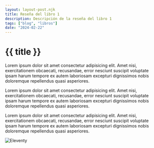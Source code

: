 ```yaml
---
layout: layout-post.njk
title: Reseña del libro 1
description: Descripción de la reseña del libro 1
tags: ["blog", "libros"]
date: "2024-02-22"
---
```


# {{ title }}

Lorem ipsum dolor sit amet consectetur adipisicing elit. Amet nisi, exercitationem obcaecati, recusandae, error
nesciunt suscipit voluptate ipsam harum tempore ex autem laboriosam excepturi dignissimos nobis doloremque repellendus
quasi asperiores.

Lorem ipsum dolor sit amet consectetur adipisicing elit. Amet nisi, exercitationem obcaecati, recusandae, error
nesciunt suscipit voluptate ipsam harum tempore ex autem laboriosam excepturi dignissimos nobis doloremque repellendus
quasi asperiores.

Lorem ipsum dolor sit amet consectetur adipisicing elit. Amet nisi, exercitationem obcaecati, recusandae, error
nesciunt suscipit voluptate ipsam harum tempore ex autem laboriosam excepturi dignissimos nobis doloremque repellendus
quasi asperiores.

![Eleventy](/img/eleventy.svg)